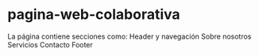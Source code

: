 # pagina-web-colaborativa
La página contiene secciones como:  Header y navegación  Sobre nosotros  Servicios  Contacto  Footer

